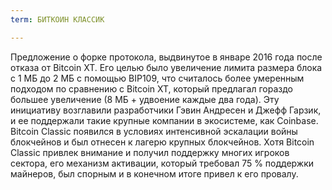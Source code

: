 ```yaml
---
term: БИТКОИН КЛАССИК

---
```

Предложение о форке протокола, выдвинутое в январе 2016 года после отказа от Bitcoin XT. Его целью было увеличение лимита размера блока с 1 МБ до 2 МБ с помощью BIP109, что считалось более умеренным подходом по сравнению с Bitcoin XT, который предлагал гораздо большее увеличение (8 МБ + удвоение каждые два года). Эту инициативу возглавили разработчики Гэвин Андресен и Джефф Гарзик, и ее поддержали такие крупные компании в экосистеме, как Coinbase. Bitcoin Classic появился в условиях интенсивной эскалации войны блокчейнов и был отнесен к лагерю крупных блокчейнов. Хотя Bitcoin Classic привлек внимание и получил поддержку многих игроков сектора, его механизм активации, который требовал 75 % поддержки майнеров, был спорным и в конечном итоге привел к его провалу.